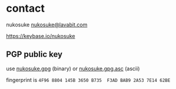 # contact

nukosuke <nukosuke@lavabit.com>

https://keybase.io/nukosuke

## PGP public key
use [nukosuke.gpg](https://github.com/nukosuke/contact/blob/master/nukosuke.gpg?raw=true) (binary) or [nukosuke.gpg.asc](https://raw.githubusercontent.com/nukosuke/contact/master/nukosuke.gpg.asc) (ascii)

fingerprint is `4F96 8804 145B 3650 B735  F3AD BAB9 2A53 7E14 62BE`
